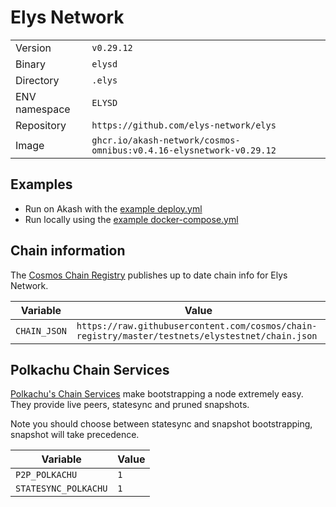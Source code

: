 # Elys Network

| | |
|---|---|
|Version|`v0.29.12`|
|Binary|`elysd`|
|Directory|`.elys`|
|ENV namespace|`ELYSD`|
|Repository|`https://github.com/elys-network/elys`|
|Image|`ghcr.io/akash-network/cosmos-omnibus:v0.4.16-elysnetwork-v0.29.12`|

## Examples

- Run on Akash with the [example deploy.yml](./deploy.yml)
- Run locally using the [example docker-compose.yml](./docker-compose.yml)

## Chain information

The [Cosmos Chain Registry](https://github.com/cosmos/chain-registry) publishes up to date chain info for Elys Network.

|Variable|Value|
|---|---|
|`CHAIN_JSON`|`https://raw.githubusercontent.com/cosmos/chain-registry/master/testnets/elystestnet/chain.json`|

## Polkachu Chain Services

[Polkachu's Chain Services](https://www.polkachu.com/) make bootstrapping a node extremely easy. They provide live peers, statesync and pruned snapshots.

Note you should choose between statesync and snapshot bootstrapping, snapshot will take precedence.

|Variable|Value|
|---|---|
|`P2P_POLKACHU`|`1`|
|`STATESYNC_POLKACHU`|`1`|
